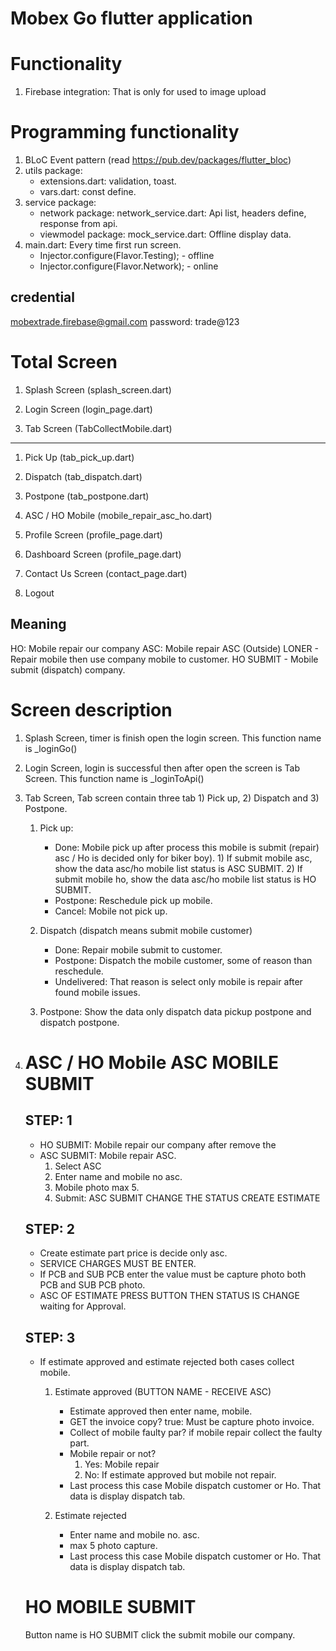 # Mobex Go flutter application

Functionality
=============
1) Firebase integration:
   That is only for used to image upload

Programming functionality
========================
1) BLoC Event pattern (read https://pub.dev/packages/flutter_bloc)
2) utils package:
   - extensions.dart: validation, toast.
   - vars.dart: const define.
3) service package:
   - network package:
      network_service.dart: Api list, headers define, response from api.
   - viewmodel package:
     mock_service.dart: Offline display data.
4) main.dart: Every time first run screen.
   - Injector.configure(Flavor.Testing); - offline
   - Injector.configure(Flavor.Network); - online

credential
----------
mobextrade.firebase@gmail.com
password: trade@123


Total Screen
============
1) Splash Screen     (splash_screen.dart)
2) Login Screen      (login_page.dart)

3) Tab Screen        (TabCollectMobile.dart)
-------------
1) Pick Up           (tab_pick_up.dart)
2) Dispatch          (tab_dispatch.dart)
3) Postpone          (tab_postpone.dart)

4) ASC / HO Mobile   (mobile_repair_asc_ho.dart)
5) Profile Screen    (profile_page.dart)
6) Dashboard Screen  (profile_page.dart)
7) Contact Us Screen (contact_page.dart)
8) Logout

Meaning
--------
HO: Mobile repair our company
ASC: Mobile repair ASC (Outside)
LONER - Repair mobile then use company mobile to customer.
HO SUBMIT - Mobile submit (dispatch) company.

Screen description
==================
1) Splash Screen, timer is finish open the login screen. This function name is _loginGo()
2) Login Screen, login is successful then after open the screen is Tab Screen. This function name is _loginToApi()

3) Tab Screen, Tab screen contain three tab 1) Pick up, 2) Dispatch and 3) Postpone.
   1) Pick up:
      - Done: Mobile pick up after process this mobile is submit (repair) asc / Ho is decided only for biker boy).
              1) If submit mobile asc, show the data asc/ho mobile list status is ASC SUBMIT.
              2) If submit mobile ho, show the data asc/ho mobile list status is HO SUBMIT.
      - Postpone: Reschedule pick up mobile.
      - Cancel: Mobile not pick up.

   2) Dispatch (dispatch means submit mobile customer)
      - Done: Repair mobile submit to customer.
      - Postpone: Dispatch the mobile customer, some of reason than reschedule.
      - Undelivered: That reason is select only mobile is repair after found mobile issues.

   3) Postpone: Show the data only dispatch data pickup postpone and dispatch postpone.

4) ASC / HO Mobile
   ASC MOBILE SUBMIT
   =================
   STEP: 1
   -------
   - HO SUBMIT: Mobile repair our company after remove the
   - ASC SUBMIT:  Mobile repair ASC.
     1) Select ASC
     2) Enter name and mobile no asc.
     3) Mobile photo max 5.
     4) Submit: ASC SUBMIT CHANGE THE STATUS CREATE ESTIMATE

   STEP: 2
   -------
   - Create estimate part price is decide only asc.
   - SERVICE CHARGES MUST BE ENTER.
   - If PCB and SUB PCB enter the value must be capture photo both PCB and SUB PCB photo.
   - ASC OF ESTIMATE PRESS BUTTON THEN STATUS IS CHANGE waiting for Approval.

   STEP: 3
   -------
   - If estimate approved and estimate rejected both cases collect mobile.
     1) Estimate approved (BUTTON NAME - RECEIVE ASC)
        - Estimate approved then enter name, mobile.
        - GET the invoice copy?
          true: Must be capture photo invoice.
        - Collect of mobile faulty par?
          if mobile repair collect the faulty part.
        - Mobile repair or not?
          1) Yes: Mobile repair
          2) No: If estimate approved but mobile not repair.
        - Last process this case Mobile dispatch customer or Ho. That data is display dispatch tab.

     2) Estimate rejected
        - Enter name and mobile no. asc.
        - max 5 photo capture.
        - Last process this case Mobile dispatch customer or Ho. That data is display dispatch tab.

   HO MOBILE SUBMIT
   ================
   Button name is HO SUBMIT click the submit mobile our company.

